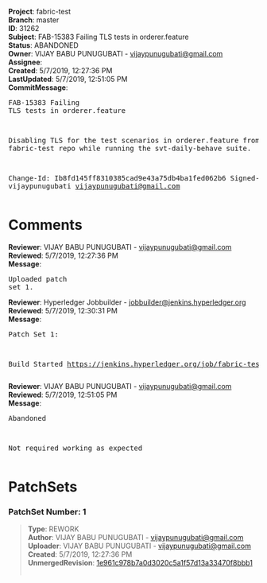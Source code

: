 <strong>Project</strong>: fabric-test<br><strong>Branch</strong>: master<br><strong>ID</strong>: 31262<br><strong>Subject</strong>: FAB-15383 Failing TLS tests in orderer.feature<br><strong>Status</strong>: ABANDONED<br><strong>Owner</strong>: VIJAY BABU PUNUGUBATI - vijaypunugubati@gmail.com<br><strong>Assignee</strong>:<br><strong>Created</strong>: 5/7/2019, 12:27:36 PM<br><strong>LastUpdated</strong>: 5/7/2019, 12:51:05 PM<br><strong>CommitMessage</strong>:<br><pre>FAB-15383 Failing TLS tests in orderer.feature

Disabling TLS for the test scenarios in orderer.feature
from fabric-test repo while running the svt-daily-behave suite.

Change-Id: Ib8fd145ff8310385cad9e43a75db4ba1fed062b6
Signed-off-by: vijaypunugubati <vijaypunugubati@gmail.com>
</pre><h1>Comments</h1><strong>Reviewer</strong>: VIJAY BABU PUNUGUBATI - vijaypunugubati@gmail.com<br><strong>Reviewed</strong>: 5/7/2019, 12:27:36 PM<br><strong>Message</strong>: <pre>Uploaded patch set 1.</pre><strong>Reviewer</strong>: Hyperledger Jobbuilder - jobbuilder@jenkins.hyperledger.org<br><strong>Reviewed</strong>: 5/7/2019, 12:30:31 PM<br><strong>Message</strong>: <pre>Patch Set 1:

Build Started https://jenkins.hyperledger.org/job/fabric-test-verify-x86_64/2923/</pre><strong>Reviewer</strong>: VIJAY BABU PUNUGUBATI - vijaypunugubati@gmail.com<br><strong>Reviewed</strong>: 5/7/2019, 12:51:05 PM<br><strong>Message</strong>: <pre>Abandoned

Not required working as expected</pre><h1>PatchSets</h1><h3>PatchSet Number: 1</h3><blockquote><strong>Type</strong>: REWORK<br><strong>Author</strong>: VIJAY BABU PUNUGUBATI - vijaypunugubati@gmail.com<br><strong>Uploader</strong>: VIJAY BABU PUNUGUBATI - vijaypunugubati@gmail.com<br><strong>Created</strong>: 5/7/2019, 12:27:36 PM<br><strong>UnmergedRevision</strong>: [1e961c978b7a0d3020c5a1f57d13a33470f8bbb1](https://github.com/hyperledger-gerrit-archive/fabric-test/commit/1e961c978b7a0d3020c5a1f57d13a33470f8bbb1)<br><br></blockquote>